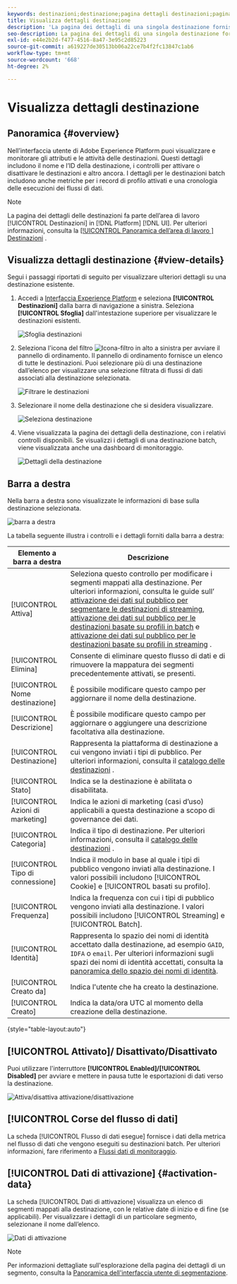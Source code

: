 ```yaml
---
keywords: destinazioni;destinazione;pagina dettagli destinazioni;pagina dettagli destinazioni
title: Visualizza dettagli destinazione
description: 'La pagina dei dettagli di una singola destinazione fornisce una panoramica dei dettagli della destinazione. I dettagli della destinazione includono il nome della destinazione, l’ID, i segmenti mappati alla destinazione e i controlli per modificare l’attivazione e per abilitare e disabilitare il flusso di dati. '
seo-description: La pagina dei dettagli di una singola destinazione fornisce una panoramica dei dettagli della destinazione. I dettagli della destinazione includono il nome della destinazione, l’ID, i segmenti mappati alla destinazione e i controlli per modificare l’attivazione e per abilitare e disabilitare il flusso di dati.
exl-id: e44e2b2d-f477-4516-8a47-3e95c2d85223
source-git-commit: a619227de30513bb06a22ce7b4f2fc13847c1ab6
workflow-type: tm+mt
source-wordcount: '668'
ht-degree: 2%

---
```


# Visualizza dettagli destinazione

## Panoramica {#overview}

Nell’interfaccia utente di Adobe Experience Platform puoi visualizzare e monitorare gli attributi e le attività delle destinazioni. Questi dettagli includono il nome e l’ID della destinazione, i controlli per attivare o disattivare le destinazioni e altro ancora. I dettagli per le destinazioni batch includono anche metriche per i record di profilo attivati e una cronologia delle esecuzioni dei flussi di dati.

>[!NOTE]
>
>La pagina dei dettagli delle destinazioni fa parte dell’area di lavoro [!UICONTROL Destinazioni] in [!DNL Platform] [!DNL UI]. Per ulteriori informazioni, consulta la [[!UICONTROL Panoramica dell’area di lavoro ] Destinazioni](./destinations-workspace.md) .

## Visualizza dettagli destinazione {#view-details}

Segui i passaggi riportati di seguito per visualizzare ulteriori dettagli su una destinazione esistente.

1. Accedi a [Interfaccia Experience Platform](https://platform.adobe.com/) e seleziona **[!UICONTROL Destinazioni]** dalla barra di navigazione a sinistra. Seleziona **[!UICONTROL Sfoglia]** dall&#39;intestazione superiore per visualizzare le destinazioni esistenti.

   ![Sfoglia destinazioni](../assets/ui/details-page/browse-destinations.png)

1. Seleziona l&#39;icona del filtro ![Icona-filtro](../assets/ui/details-page/filter.png) in alto a sinistra per avviare il pannello di ordinamento. Il pannello di ordinamento fornisce un elenco di tutte le destinazioni. Puoi selezionare più di una destinazione dall’elenco per visualizzare una selezione filtrata di flussi di dati associati alla destinazione selezionata.

   ![Filtrare le destinazioni](../assets/ui/details-page/filter-destinations.png)

1. Selezionare il nome della destinazione che si desidera visualizzare.

   ![Seleziona destinazione](../assets/ui/details-page/destination-select.png)

1. Viene visualizzata la pagina dei dettagli della destinazione, con i relativi controlli disponibili. Se visualizzi i dettagli di una destinazione batch, viene visualizzata anche una dashboard di monitoraggio.

   ![Dettagli della destinazione](../assets/ui/details-page/destination-details.png)

## Barra a destra

Nella barra a destra sono visualizzate le informazioni di base sulla destinazione selezionata.

![barra a destra](../assets/ui/details-page/right-sidebar.png)

La tabella seguente illustra i controlli e i dettagli forniti dalla barra a destra:

| Elemento a barra a destra | Descrizione |
| --- | --- |
| [!UICONTROL Attiva] | Seleziona questo controllo per modificare i segmenti mappati alla destinazione. Per ulteriori informazioni, consulta le guide sull’ [attivazione dei dati sul pubblico per segmentare le destinazioni di streaming](./activate-segment-streaming-destinations.md), [attivazione dei dati sul pubblico per le destinazioni basate su profili in batch](./activate-batch-profile-destinations.md) e [attivazione dei dati sul pubblico per le destinazioni basate su profili in streaming](./activate-streaming-profile-destinations.md) . |
| [!UICONTROL Elimina] | Consente di eliminare questo flusso di dati e di rimuovere la mappatura dei segmenti precedentemente attivati, se presenti. |
| [!UICONTROL Nome destinazione] | È possibile modificare questo campo per aggiornare il nome della destinazione. |
| [!UICONTROL Descrizione] | È possibile modificare questo campo per aggiornare o aggiungere una descrizione facoltativa alla destinazione. |
| [!UICONTROL Destinazione] | Rappresenta la piattaforma di destinazione a cui vengono inviati i tipi di pubblico. Per ulteriori informazioni, consulta il [catalogo delle destinazioni](../catalog/overview.md) . |
| [!UICONTROL Stato] | Indica se la destinazione è abilitata o disabilitata. |
| [!UICONTROL Azioni di marketing] | Indica le azioni di marketing (casi d’uso) applicabili a questa destinazione a scopo di governance dei dati. |
| [!UICONTROL Categoria] | Indica il tipo di destinazione. Per ulteriori informazioni, consulta il [catalogo delle destinazioni](../catalog/overview.md) . |
| [!UICONTROL Tipo di connessione] | Indica il modulo in base al quale i tipi di pubblico vengono inviati alla destinazione. I valori possibili includono [!UICONTROL Cookie] e [!UICONTROL basati su profilo]. |
| [!UICONTROL Frequenza] | Indica la frequenza con cui i tipi di pubblico vengono inviati alla destinazione. I valori possibili includono [!UICONTROL Streaming] e [!UICONTROL Batch]. |
| [!UICONTROL Identità] | Rappresenta lo spazio dei nomi di identità accettato dalla destinazione, ad esempio `GAID`, `IDFA` o `email`. Per ulteriori informazioni sugli spazi dei nomi di identità accettati, consulta la [panoramica dello spazio dei nomi di identità](../../identity-service/namespaces.md). |
| [!UICONTROL Creato da] | Indica l&#39;utente che ha creato la destinazione. |
| [!UICONTROL Creato] | Indica la data/ora UTC al momento della creazione della destinazione. |

{style=&quot;table-layout:auto&quot;}

## [!UICONTROL Attivato]/ Disattivato/Disattivato

Puoi utilizzare l&#39;interruttore **[!UICONTROL Enabled]/[!UICONTROL Disabled]** per avviare e mettere in pausa tutte le esportazioni di dati verso la destinazione.

![Attiva/disattiva attivazione/disattivazione](../assets/ui/details-page/enable-disable.png)

## [!UICONTROL Corse del flusso di dati]

La scheda [!UICONTROL Flusso di dati esegue] fornisce i dati della metrica nel flusso di dati che vengono eseguiti su destinazioni batch. Per ulteriori informazioni, fare riferimento a [Flussi dati di monitoraggio](monitor-dataflows.md).

## [!UICONTROL Dati di attivazione] {#activation-data}

La scheda [!UICONTROL Dati di attivazione] visualizza un elenco di segmenti mappati alla destinazione, con le relative date di inizio e di fine (se applicabili). Per visualizzare i dettagli di un particolare segmento, selezionane il nome dall’elenco.

![Dati di attivazione](../assets/ui/details-page/activation-data.png)

>[!NOTE]
>
>Per informazioni dettagliate sull&#39;esplorazione della pagina dei dettagli di un segmento, consulta la [Panoramica dell&#39;interfaccia utente di segmentazione](../../segmentation/ui/overview.md#segment-details).
